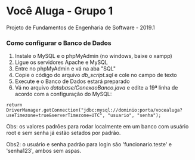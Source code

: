 # Você Aluga - Grupo 1
Projeto de Fundamentos de Engenharia de Software - 2019.1

### Como configurar o Banco de Dados

1. Instale o MySQL e o phpMyAdmin (no windows, baixe o xampp)
2. Ligue os servidores Apache e MySQL
3. Entre no phpMyAdmin e vá na aba "SQL"
4. Copie o código do arquivo *db_script.sql* e cole no campo de texto
5. Execute e o Banco de Dados estará preparado
6. Vá no arquivo *database/ConexaoBanco.java* e edite a 19ª linha de acordo com a configuração do MySQL: 

`return DriverManager.getConnection("jdbc:mysql://dominio:porta/vocealuga?useTimezone=true&serverTimezone=UTC", "usuario", "senha");`

Obs: os valores padrões para rodar localmente em um banco com usuário root e sem senha já estão setados por padrão.

Obs2: o usuário e senha padrão para login são 'funcionario.teste' e 'senha123', ambos sem aspas.

